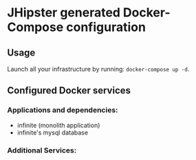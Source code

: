 # JHipster generated Docker-Compose configuration

## Usage

Launch all your infrastructure by running: `docker-compose up -d`.

## Configured Docker services

### Applications and dependencies:

- infinite (monolith application)
- infinite's mysql database

### Additional Services:
